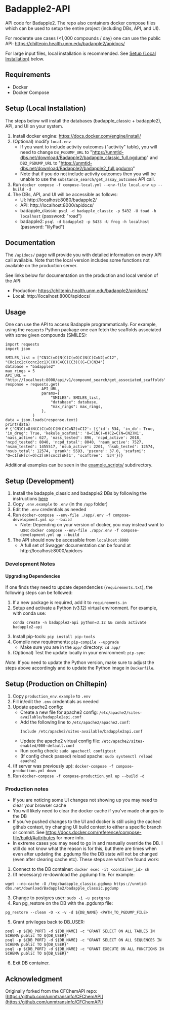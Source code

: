 # Badapple2-API
API code for Badapple2. The repo also containers docker compose files which can be used to setup the entire project (including DBs, API, and UI).

For moderate use cases (<1,000 compounds / day) one can use the public API:
https://chiltepin.health.unm.edu/badapple2/apidocs/

For large input files, local installation is recommended. See [Setup (Local Installation)](#setup-local-installation) below.
## Requirements
* Docker
* Docker Compose

## Setup (Local Installation)
The steps below will install the databases (badapple_classic + badapple2), API, and UI on your system.
1. Install docker engine: https://docs.docker.com/engine/install/
2. (Optional) modify `local.env`
    * If you want to include activity outcomes ("activity" table), you will need to change `DB_PGDUMP_URL` to "https://unmtid-dbs.net/download/Badapple2/badapple_classic_full.pgdump" and `DB2_PGDUMP_URL` to "https://unmtid-dbs.net/download/Badapple2/badapple2_full.pgdump"
    * Note that if you do not include activity outcomes then you will be unable to use the `substance_search/get_assay_outcomes` API call.
3. Run `docker compose -f compose-local.yml --env-file local.env up --build -d`
4. The DBs, API, and UI will be accessible as follows:
    * UI: http://localhost:8080/badapple2/
    * API: http://localhost:8000/apidocs/
    * badapple_classic: `psql -d badapple_classic -p 5432 -U toad -h localhost` (password: "road")
    * badapple2: `psql -d badapple2 -p 5433 -U frog -h localhost` (password: "lilyPad")

## Documentation
The `/apidocs/` page will provide you with detailed information on every API call available. Note that the local version includes some functions not available on the production server.

See links below for documentation on the production and local version of the API:
* Production: https://chiltepin.health.unm.edu/badapple2/apidocs/
* Local: http://localhost:8000/apidocs/

## Usage
One can use the API to access Badapple programmatically. For example, using the `requests` Python package one can fetch the scaffolds associated with some given compounds (SMILES):
```
import requests
import json

SMILES_list = ["CN1C(=O)N(C)C(=O)C(N(C)C=N2)=C12", "COc1cc2c(ccnc2cc1)C(O)C4CC(CC3)C(C=C)CN34"]
database = "badapple2"
max_rings = 5
API_URL = "http://localhost:8000/api/v1/compound_search/get_associated_scaffolds" 
response = requests.get(
                API_URL,
                params={
                    "SMILES": SMILES_list,
                    "database": database,
                    "max_rings": max_rings,
                },
            )
data = json.loads(response.text)
print(data)
# {'CN1C(=O)N(C)C(=O)C(N(C)C=N2)=C12': [{'id': 534, 'in_db': True, 'in_drug': True, 'kekule_scafsmi': 'O=C1NC(=O)C2=C(N=CN2)N1', 'nass_active': 627, 'nass_tested': 896, 'ncpd_active': 2018, 'ncpd_tested': 8040, 'ncpd_total': 8040, 'nsam_active': 7527, 'nsam_tested': 1455517, 'nsub_active': 2201, 'nsub_tested': 12574, 'nsub_total': 12574, 'prank': 5593, 'pscore': 37.0, 'scafsmi': 'O=c1[nH]c(=O)c2[nH]cnc2[nH]1', 'scaftree': '534'}]}
```
Additional examples can be seen in the [example_scripts/](example_scripts/) subdirectory. 

## Setup (Development)
1. Install the badapple_classic and badapple2 DBs by following the instructions [here](https://github.com/unmtransinfo/Badapple2/blob/main/README.md)
2. Copy `.env.example` to `.env` (in the `/app` folder)
3. Edit the `.env` credentials as needed
4. Run `docker-compose --env-file ./app/.env -f compose-development.yml up --build`
    * Note: Depending on your version of docker, you may instead want to use: `docker compose --env-file ./app/.env -f compose-development.yml up --build`
5. The API should now be accessible from `localhost:8000`
   * A full set of Swagger documentation can be found at http://localhost:8000/apidocs

### Development Notes
#### Upgrading Dependencies
If one finds they need to update dependencies (`requirements.txt`), the following steps can be followed:
1. If a new package is required, add it to `requirements.in`
2. Setup and activate a Python (v3.12) virtual environment. For example, with conda use:
    ```
    conda create -n badapple2-api python=3.12 && conda activate badapple2-api
    ```
3. Install pip-tools: `pip install pip-tools`
4. Compile new requirements: `pip-compile --upgrade`
    * Make sure you are in the `app/` directory: `cd app/`
5. (Optional) Test the update locally in your environment: `pip-sync`

*Note*: If you need to update the Python version, make sure to adjust the steps above accordingly and to update the Python image in `Dockerfile`.

## Setup (Production on Chiltepin)
1. Copy `production_env.example` to `.env`
2. Fill in/edit the `.env` credentials as needed
3. Update apache2 config:
    * Create a new file for apache2 config: `/etc/apache2/sites-available/badapple2api.conf`
    * Add the following line to `/etc/apache2/apache2.conf`: 
        ```
        Include /etc/apache2/sites-available/badapple2api.conf
        ```
    * Update the apache2 virtual config file: `/etc/apache2/sites-enabled/000-default.conf`
    * Run config check: `sudo apachectl configtest`
    * (If config check passed) reload apache: `sudo systemctl reload apache2`
4. (If server was previously up): `docker-compose -f compose-production.yml down`
5. Run `docker-compose -f compose-production.yml up --build -d`

### Production notes
* If you are noticing some UI changes not showing up you may need to clear your browser cache
* You will likely need to clear the docker cache if you've made changes to the DB
* If you've pushed changes to the UI and docker is still using the cached github context, try changing UI build context to either a specific branch or commit. See https://docs.docker.com/reference/compose-file/build/#attributes for more info.
* In extreme cases you may need to go in and manually override the DB. I still do not know what the reason is for this, but there are times when even after updating the .pgdump file the DB state will not be changed (even after clearing cache etc). These steps are what I've found work:
1. Connect to the DB container: `docker exec -it <container_id> sh`
2. (If necessary) re-download the .pgdump file. For example:
```
wget --no-cache -O /tmp/badapple_classic.pgdump https://unmtid-dbs.net/download/Badapple2/badapple_classic.pgdump
```
3. Change to postgres user: `sudo -i -u postgres`
4. Run pg_restore on the DB with the .pgdump file: 
```
pg_restore --clean -O -x -v -d ${DB_NAME} <PATH_TO_PGDUMP_FILE>
```
5. Grant privileges back to DB_USER:
```
psql -p ${DB_PORT} -d ${DB_NAME} -c "GRANT SELECT ON ALL TABLES IN SCHEMA public TO ${DB_USER}" 
psql -p ${DB_PORT} -d ${DB_NAME} -c "GRANT SELECT ON ALL SEQUENCES IN SCHEMA public TO ${DB_USER}"
psql -p ${DB_PORT} -d ${DB_NAME} -c "GRANT EXECUTE ON ALL FUNCTIONS IN SCHEMA public TO ${DB_USER}"
```
6. Exit DB container.


## Acknowledgment
Originally forked from the CFChemAPI repo:
[https://github.com/unmtransinfo/CFChemAPI](https://github.com/unmtransinfo/CFChemAPI)
